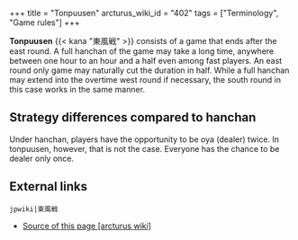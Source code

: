 +++
title = "Tonpuusen"
arcturus_wiki_id = "402"
tags = ["Terminology", "Game rules"]
+++

**Tonpuusen** {{< kana "東風戦" >}} consists of a game that ends after the east round. A full hanchan of the game may take a long time, anywhere between one hour to an hour and a half even among fast players. An east round only game may naturally cut the duration in half. While a full hanchan may extend into the overtime west round if necessary, the south round in this case works in the same manner.

## Strategy differences compared to hanchan

Under hanchan, players have the opportunity to be oya (dealer) twice. In tonpuusen, however, that is not the case. Everyone has the chance to be dealer only once.

## External links

```jpwiki|東風戦```
- [Source of this page [arcturus wiki]](http://arcturus.su/wiki/Tonpuusen)